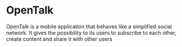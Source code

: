 # OpenTalk
OpenTalk is a mobile application that behaves like a simplified social network. It gives the possibility to its users to subscribe to each other, create content and share it with other users
